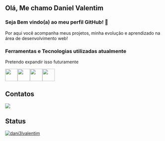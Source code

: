<!--
**Dani3lValentim/Dani3lValentim** is a ✨ _special_ ✨ repository because its `README.md` (this file) appears on your GitHub profile.
Here are some ideas to get you started:
- 🔭 I’m currently working on ...
- 🌱 I’m currently learning ...
- 👯 I’m looking to collaborate on ...
- 🤔 I’m looking for help with ...
- 💬 Ask me about ...
- 📫 How to reach me: ...
- 😄 Pronouns: ...
- ⚡ Fun fact: ...
-->
## Olá, Me chamo Daniel Valentim
### Seja Bem vindo(a) ao meu perfil GitHub! 👋

<p>Por aqui você acompanha meus projetos, minha evolução e aprendizado na área de desenvolvimento web!</p>


### Ferramentas e Tecnologias utilizadas atualmente
<p>Pretendo expandir isso futuramente<p>

<img src="https://cdn.jsdelivr.net/gh/devicons/devicon/icons/git/git-original.svg" width="40px" height="40px" /><img src="https://cdn.jsdelivr.net/gh/devicons/devicon/icons/html5/html5-original.svg" width="40px" height="40px" /><img src="https://cdn.jsdelivr.net/gh/devicons/devicon/icons/css3/css3-original.svg" width="40px" height="40px" /><img src="https://cdn.jsdelivr.net/gh/devicons/devicon/icons/javascript/javascript-original.svg" width="40px" height="40px" />
<!--<img src="https://cdn.jsdelivr.net/gh/devicons/devicon/icons/bash/bash-plain.svg" width="40px" height="40px" />
 -->
            
## Contatos
<div>
<!--<a href="https://www.youtube.com/seu-canal-youtube-aqui" target="_blank"><img src="https://img.shields.io/badge/YouTube-FF0000?style=for-the-badge&logo=youtube&logoColor=white" target="_blank"></a>
<a href="https://instagram.com/seu-usuário-instagram-aqui" target="_blank"><img src="https://img.shields.io/badge/-Instagram-%23E4405F?style=for-the-badge&logo=instagram&logoColor=white" target="_blank"></a>
<a href="https://www.twitch.tv/seu-usuário-aqui" target="_blank"><img src="https://img.shields.io/badge/Twitch-9146FF?style=for-the-badge&logo=twitch&logoColor=white" target="_blank"></a>
<a href = "mailto:contato@seu-usuário-aqui">
    <img src="https://img.shields.io/badge/Gmail-D14836?style=for-the-badge&logo=gmail&logoColor=white" target="_blank">
</a>-->

<a href="https://www.linkedin.com/in/daniel--valentim" target="_blank">
    <img src="https://img.shields.io/badge/-LinkedIn-%230077B5?style=for-the-badge&logo=linkedin&logoColor=white" target="_blank">
</a>   
</div>

## Status
<!--[![card](https://github-readme-stats.vercel.app/api?username=Dani3lValentim&theme=dracula&show_icons=true)](https://github.com/anuraghazara/github-read-stats)-->

[![dani3lvalentim](https://github-readme-stats.vercel.app/api/top-langs/?username=Dani3lValentim&hide=html&layout=compact&theme=dracula)](https://github.com/anuraghazra/github-readme-stats)


